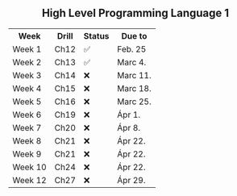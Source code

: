 
<h2 align="center"> High Level Programming Language 1 </h2>

<div align="center">
<table>
<tr>
	<th>Week</th>
	<th>Drill</th>
	<th>Status</th>
	<th>Due to</th>
</tr>
<tr>
	<td>Week 1</td>
	<td>Ch12</td>
	<td>✅</td>
	<td>Feb. 25</td>
</tr>
<tr>
	<td>Week 2</td>
	<td>Ch13</td>
	<td>✅</td>
	<td>Marc 4.</td>
</tr>
<tr>
	<td>Week 3</td>
	<td>Ch14</td>
	<td>❌</td>
	<td>Marc 11.</td>
</tr>
<tr>
	<td>Week 4</td>
	<td>Ch15</td>
	<td>❌</td>
	<td>Marc 18.</td>
</tr>
<tr>
	<td>Week 5</td>
	<td>Ch16</td>
	<td>❌</td>
	<td>Marc 25.</td>
</tr>
<tr>
	<td>Week 6</td>
	<td>Ch19</td>
	<td>❌</td>
	<td>Ápr 1.</td>
</tr>
<tr>
	<td>Week 7</td>
	<td>Ch20</td>
	<td>❌</td>
	<td>Ápr 8.</td>
</tr>
<tr>
	<td>Week 8</td>
	<td>Ch21</td>
	<td>❌</td>
	<td>Ápr 22.</td>
</tr>
<tr>
	<td>Week 9</td>
	<td>Ch21</td>
	<td>❌</td>
	<td>Ápr 22.</td>
</tr>
<tr>
	<td>Week 10</td>
	<td>Ch24</td>
	<td>❌</td>
	<td>Ápr 22.</td>
</tr>
<tr>
	<td>Week 12</td>
	<td>Ch27</td>
	<td>❌</td>
	<td>Ápr 29.</td>
</tr>
</table>
</div>